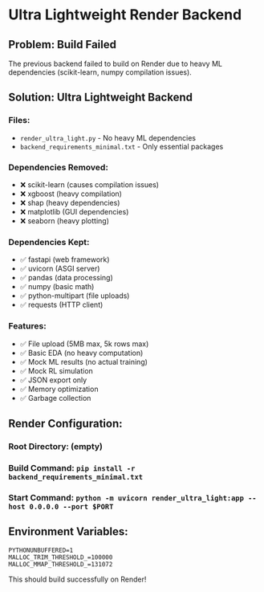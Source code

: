 # Ultra Lightweight Render Backend

## Problem: Build Failed
The previous backend failed to build on Render due to heavy ML dependencies (scikit-learn, numpy compilation issues).

## Solution: Ultra Lightweight Backend

### Files:
- `render_ultra_light.py` - No heavy ML dependencies
- `backend_requirements_minimal.txt` - Only essential packages

### Dependencies Removed:
- ❌ scikit-learn (causes compilation issues)
- ❌ xgboost (heavy compilation)
- ❌ shap (heavy dependencies)
- ❌ matplotlib (GUI dependencies)
- ❌ seaborn (heavy plotting)

### Dependencies Kept:
- ✅ fastapi (web framework)
- ✅ uvicorn (ASGI server)
- ✅ pandas (data processing)
- ✅ numpy (basic math)
- ✅ python-multipart (file uploads)
- ✅ requests (HTTP client)

### Features:
- ✅ File upload (5MB max, 5k rows max)
- ✅ Basic EDA (no heavy computation)
- ✅ Mock ML results (no actual training)
- ✅ Mock RL simulation
- ✅ JSON export only
- ✅ Memory optimization
- ✅ Garbage collection

## Render Configuration:

### Root Directory: (empty)
### Build Command: `pip install -r backend_requirements_minimal.txt`
### Start Command: `python -m uvicorn render_ultra_light:app --host 0.0.0.0 --port $PORT`

## Environment Variables:
```
PYTHONUNBUFFERED=1
MALLOC_TRIM_THRESHOLD_=100000
MALLOC_MMAP_THRESHOLD_=131072
```

This should build successfully on Render!
